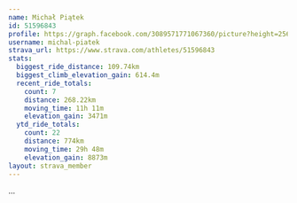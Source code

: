 ```yaml
---
name: Michał Piątek
id: 51596843
profile: https://graph.facebook.com/3089571771067360/picture?height=256&width=256
username: michal-piatek
strava_url: https://www.strava.com/athletes/51596843
stats:
  biggest_ride_distance: 109.74km
  biggest_climb_elevation_gain: 614.4m
  recent_ride_totals:
    count: 7
    distance: 268.22km
    moving_time: 11h 11m
    elevation_gain: 3471m
  ytd_ride_totals:
    count: 22
    distance: 774km
    moving_time: 29h 48m
    elevation_gain: 8873m
layout: strava_member
--- 
```

...
